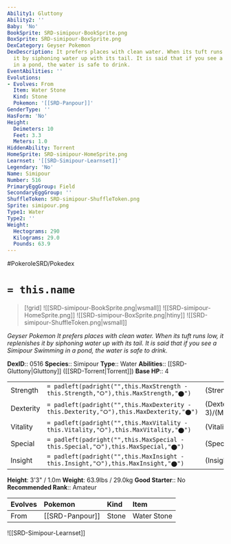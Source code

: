 ```yaml
---
Ability1: Gluttony
Ability2: ''
Baby: 'No'
BookSprite: SRD-simipour-BookSprite.png
BoxSprite: SRD-simipour-BoxSprite.png
DexCategory: Geyser Pokemon
DexDescription: It prefers places with clean water. When its tuft runs low, it replenishes
  it by siphoning water up with its tail. It is said that if you see a Simipour Swimming
  in a pond, the water is safe to drink.
EventAbilities: ''
Evolutions:
- Evolves: From
  Item: Water Stone
  Kind: Stone
  Pokemon: '[[SRD-Panpour]]'
GenderType: ''
HasForm: 'No'
Height:
  Deimeters: 10
  Feet: 3.3
  Meters: 1.0
HiddenAbility: Torrent
HomeSprite: SRD-simipour-HomeSprite.png
Learnset: '[[SRD-Simipour-Learnset]]'
Legendary: 'No'
Name: Simipour
Number: 516
PrimaryEggGroup: Field
SecondaryEggGroup: ''
ShuffleToken: SRD-simipour-ShuffleToken.png
Sprite: simipour.png
Type1: Water
Type2: ''
Weight:
  Hectograms: 290
  Kilograms: 29.0
  Pounds: 63.9
---
```


#PokeroleSRD/Pokedex

# `= this.name`

> [!grid]
> ![[SRD-simipour-BookSprite.png|wsmall]]
> ![[SRD-simipour-HomeSprite.png]]
> ![[SRD-simipour-BoxSprite.png|htiny]]
> ![[SRD-simipour-ShuffleToken.png|wsmall]]


*Geyser Pokemon*
*It prefers places with clean water. When its tuft runs low, it replenishes it by siphoning water up with its tail. It is said that if you see a Simipour Swimming in a pond, the water is safe to drink.*

**DexID**:: 0516
**Species**:: Simipour
**Type**:: Water
**Abilities**:: [[SRD-Gluttony|Gluttony]] ([[SRD-Torrent|Torrent]])
**Base HP**:: 4

|           |                                                                                        |                                          |
| --------- | -------------------------------------------------------------------------------------- | ---------------------------------------- |
| Strength  | `= padleft(padright("",this.MaxStrength - this.Strength,"⭘"),this.MaxStrength,"⬤")`    | (Strength::3)/(MaxStrength::6)   |
| Dexterity | `= padleft(padright("",this.MaxDexterity - this.Dexterity,"⭘"),this.MaxDexterity,"⬤")` | (Dexterity:: 3)/(MaxDexterity::6) |
| Vitality  | `= padleft(padright("",this.MaxVitality - this.Vitality,"⭘"),this.MaxVitality,"⬤")`    | (Vitality::2)/(MaxVitality::4)   |
| Special   | `= padleft(padright("",this.MaxSpecial - this.Special,"⭘"),this.MaxSpecial,"⬤")`       | (Special::3)/(MaxSpecial::6)     |
| Insight   | `= padleft(padright("",this.MaxInsight - this.Insight,"⭘"),this.MaxInsight,"⬤")`       | (Insight::2)/(MaxInsight::4)     |

**Height**: 3'3" / 1.0m
**Weight**: 63.9lbs / 29.0kg
**Good Starter**:: No
**Recommended Rank**:: Amateur

| Evolves   | Pokemon         | Kind   | Item        |
|:----------|:----------------|:-------|:------------|
| From      | [[SRD-Panpour]] | Stone  | Water Stone |

![[SRD-Simipour-Learnset]]